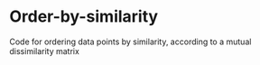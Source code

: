 # Order-by-similarity
Code for ordering data points by similarity, according to a mutual dissimilarity matrix
